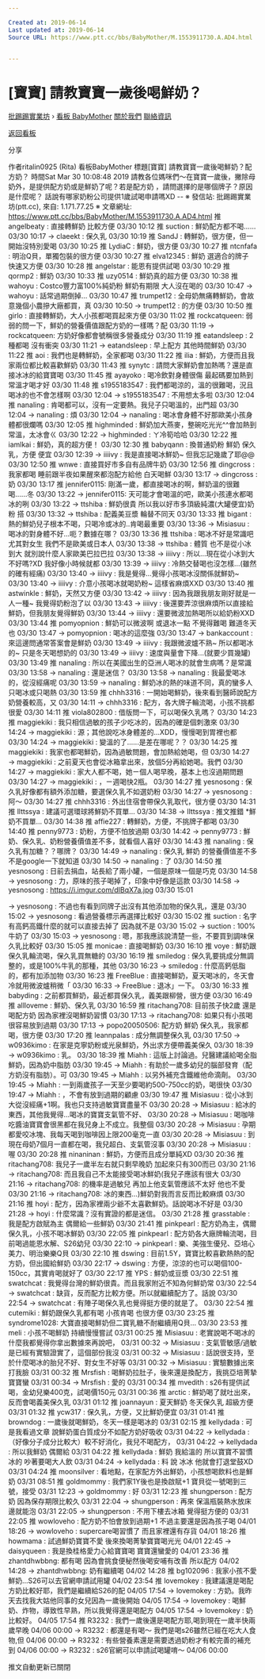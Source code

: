 ```yaml
---

Created at: 2019-06-14
Last updated at: 2019-06-14
Source URL: https://www.ptt.cc/bbs/BabyMother/M.1553911730.A.AD4.html


---
```


# [寶寶] 請教寶寶一歲後喝鮮奶？


[批踢踢實業坊](https://www.ptt.cc/bbs/) › [看板 BabyMother](https://www.ptt.cc/bbs/BabyMother/index.html) [關於我們](https://www.ptt.cc/about.html) [聯絡資訊](https://www.ptt.cc/contact.html)

[返回看板](https://www.ptt.cc/bbs/BabyMother/index.html)

分享

作者ritalin0925 (Rita)
看板BabyMother
標題\[寶寶\] 請教寶寶一歲後喝鮮奶？配方奶？
時間Sat Mar 30 10:08:48 2019
請教各位媽咪們～在寶寶一歲後，撇除母奶外，是提供配方奶或是鮮奶了呢？若是配方奶 ，請問選擇的是哪個牌子？原因是什麼呢？ 話說有哪家奶粉公司提供1歲試喝申請嗎XD -- ※ 發信站: 批踢踢實業坊(ptt.cc), 來自: 1.171.77.25 ※ 文章網址: <https://www.ptt.cc/bbs/BabyMother/M.1553911730.A.AD4.html>
推 angelbeaty : 直接轉鮮奶 比較方便 03/30 10:12
推 suction : 鮮奶配方都不喝…… 03/30 10:17
→ claeekt : 保久乳 03/30 10:19
推 SandJ : 轉鮮奶，很方便，但一開始沒特別愛喝 03/30 10:25
推 LydiaC : 鮮奶，很方便 03/30 10:27
推 ntcnfafa : 明治Q貝，單獨包裝的很方便 03/30 10:27
推 elva12345 : 鮮奶 選適合的牌子 快速又方便 03/30 10:28
推 angelstar : 能恩有提供試喝 03/30 10:29
推 qormp2 : 鮮奶 03/30 10:33
推 uzy0514 : 鮮奶真的超方便 03/30 10:38
推 wahoyu : Costco豐力富100%純奶粉 鮮奶有期限 大人沒在喝的 03/30 10:47
→ wahoyu : 話常過期倒掉... 03/30 10:47
推 trumpet12 : 全母奶無痛轉鮮奶，會故意幾個小農摻大廠都買，真 03/30 10:50
→ trumpet12 : 的方便 03/30 10:50
推 girlo : 直接轉鮮奶，大人小孩都喝買起來方便 03/30 11:02
推 rockcatqueen: 弱弱的問一下，鮮奶的營養價值跟配方奶的一樣嗎？配 03/30 11:19
→ rockcatqueen: 方奶好像都會號稱很多營養成分 03/30 11:19
推 eatandsleep : 2種都喝 沒有衝突 03/30 11:21
→ eatandsleep : 早上配方 其他時間鮮奶 03/30 11:22
推 aoi : 我們也是轉鮮奶，全家都喝 03/30 11:22
推 ilia : 鮮奶，方便而且我家兩位都比較喜歡鮮奶 03/30 11:43
推 synytc : 請問大家鮮奶會加熱嗎？還是直接冰冰的給寶寶喝 03/30 11:45
推 ayayoko : 喝冷飲對身體很傷 最起碼要加熱到常溫才喝才好 03/30 11:48
推 s1955183547 : 我們都喝涼的，溫的很難喝，況且喝冰的也不會怎樣啊 03/30 12:04
→ s1955183547 : 不用想太多啦 03/30 12:04
推 nanaling : 肯喝都可以，沒有一定要熱。我兒子只喝溫的，出門超 03/30 12:04
→ nanaling : 煩 03/30 12:04
→ nanaling : 喝冰會身體不好那歐美小孩身體都很爛嗎 03/30 12:05
推 highminded : 鮮奶加大燕麥，整碗吃光光^^會加熱到常溫，太冰會ㄍ 03/30 12:22
→ highminded : ㄚ冷筍哈哈 03/30 12:22
推 iamlkai : 鮮奶，真的超方便！ 03/30 12:30
推 babyqann : 換普通奶粉 鮮奶 保久乳，方便 便宜 03/30 12:39
→ iiiivy : 我是直接喝冰鮮奶~ 但我忘記幾歲了耶@@ 03/30 12:50
推 wnwe : 直接買好市多自有品牌牛奶 03/30 12:56
推 dingcross : 我家都喝 睡前跟半夜如果醒來都泡配方給他 白天喝鮮 03/30 13:17
→ dingcross : 奶 03/30 13:17
推 jennifer0115: 剛滿一歲，都直接喝冰的啊，鮮奶溫的很難喝......冬 03/30 13:22
→ jennifer0115: 天可能才會喝溫的吧，歐美小孩連水都喝冰的咧 03/30 13:22
→ ttshiba : 鮮奶很貴 所以我以好市多頂級純濃(大罐便宜)奶粉 搭 03/30 13:32
→ ttshiba : 配義美豆漿 輪替不同天 03/30 13:33
推 bigant : 熱的鮮奶兒子根本不喝，只喝冷或冰的..肯喝最重要 03/30 13:36
→ Misiasuu : 喝冰的對身體不好...呃？數據在哪？ 03/30 13:36
推 ttshiba : 喝冰不好是常識吧 尤其對女生 我們不是歐美或日本人 03/30 13:38
→ ttshiba : 體質 也不是從小冰到大 就別說什麼人家歐美巴拉巴拉 03/30 13:38
→ iiiivy : 所以...現在從小冰到大不好嗎?XD 我好像小時候就都 03/30 13:39
→ iiiivy : 冷熱交替喝也沒怎樣...(雖然的確有經痛) 03/30 13:40
→ iiiivy : 我是覺得...覺得小孩喝冰沒關係就鮮奶~ 03/30 13:40
→ iiiivy : 介意小孩喝冰就喝奶粉~ 這樣省麻煩XXD 03/30 13:40
推 astwinkle : 鮮奶，天然又方便 03/30 13:42
→ iiiivy : 因為我跟我朋友剛好就是一人一種~ 我覺得奶粉泡了以 03/30 13:43
→ iiiivy : 後還要弄涼很麻煩所以直接給鮮奶，但我朋友覺得鮮奶 03/30 13:44
→ iiiivy : 還要微波加熱喝所以給奶粉XXD 03/30 13:44
推 pomyopnion : 鮮奶可以微波啊 或退冰一點 不覺得難喝 難道冬天也 03/30 13:47
→ pomyopnion : 喝冰的這麼強 03/30 13:47
→ bankaccount : 來這邊問通常答案會是鮮奶 03/30 13:49
→ iiiivy : 我跟微波爐不熟~ 所以都喝冰的~ 只是冬天喝想奶的 03/30 13:49
→ iiiivy : 速度與量會下降...(就要少買幾罐) 03/30 13:49
推 nanaling : 所以在美國出生的亞洲人喝冰的就會生病嗎？是常識 03/30 13:58
→ nanaling : 還是迷信？ 03/30 13:58
→ nanaling : 我最愛喝冰的，從沒經痛呢 03/30 13:59
→ nanaling : 鮮奶冰的熱的味道不同，真的蠻多人只喝冰或只喝熱 03/30 13:59
推 chhh3316 : 一開始喝鮮奶，後來看到醫師說配方奶營養較高，又 03/30 14:11
→ chhh3316 : 配方，各大牌子輪流喝，小孩不挑都很愛 03/30 14:11
推 viola802800 : 借版問一下，可以喝保久乳嗎？ 03/30 14:23
推 maggiekiki : 我只相信過敏的孩子少吃冰的，因為的確是個刺激來 03/30 14:24
→ maggiekiki : 源；其他說吃冰身體差的...XDD，慢慢喝到胃裡也都 03/30 14:24
→ maggiekiki : 變溫的了......是差在哪呢？？ 03/30 14:25
推 maggiekiki : 我家也都喝鮮奶，因為過敏問題，會加熱給她喝，但 03/30 14:27
→ maggiekiki : 之前夏天也會從冰箱拿出來，放個5分再給她喝。我們 03/30 14:27
→ maggiekiki : 家大人都不喝，她ㄧ個人喝早晚，基本上也沒過期問題 03/30 14:27
→ maggiekiki : ，ㄧ週喝快2瓶。 03/30 14:27
推 yesnosong : 保久乳好像都有額外添加糖，要選保久乳不如選奶粉 03/30 14:27
→ yesnosong : 阿～ 03/30 14:27
推 chhh3316 : 外出住宿會帶保久乳取代，很方便 03/30 14:31
推 llttssya : 建議可選環球將鮮奶不買單... 03/30 14:38
→ llttssya : 推文推錯 \*鮮奶不買單... 03/30 14:38
推 affie227 : 轉鮮奶，方便，不挑牌子都喝 03/30 14:40
推 penny9773 : 奶粉，方便不怕放過期 03/30 14:42
→ penny9773 : 鮮奶、保久乳、奶粉營養價值差不多，就看個人喜好 03/30 14:43
推 nanaling : 保久乳有加糖？？哪牌？ 03/30 14:49
→ nanaling : 保久乳 鮮奶 的營養價值差不多不是google一下就知道 03/30 14:50
→ nanaling : 了 03/30 14:50
推 yesnosong : 日前去捐血，站長給了兩小罐，一個是原味一個是巧克 03/30 14:58
→ yesnosong : 力，原味的孩子喝掉了，印象中好像是這款 03/30 14:58
→ yesnosong : <https://i.imgur.com/dIBqX7a.jpg> 03/30 15:01

→ yesnosong : 不過也有看到同牌子出沒有其他添加物的保久乳，還是 03/30 15:02
→ yesnosong : 看過營養標示再選擇比較好 03/30 15:02
推 suction : 名字有高鈣高鐵什麼的就可以直接去掉了 因為就不是 03/30 15:02
→ suction : 100%牛奶了 03/30 15:03
→ yesnosong : 嗯，那我應該說清楚一些，不要買到調味保久乳比較好 03/30 15:05
推 monicae : 直接喝鮮奶 03/30 16:10
推 voye : 鮮奶跟保久乳輪流喝，保久乳買無糖的 03/30 16:19
推 smiledog : 保久乳要挑成分無調整的，或是100%牛乳的那種，其他 03/30 16:23
→ smiledog : 什麼高鈣低脂的，都有加添加物 03/30 16:23
推 FreeBlue : 直接喝鮮奶，夏天喝冰的，冬天會冷就用微波爐稍微「 03/30 16:33
→ FreeBlue : 退冰」一下。 03/30 16:33
推 babyding : 之前都買鮮奶，最近都買保久乳，義美跟柳營，很方便 03/30 16:49
推 allloveme : 鮮奶、保久乳 03/30 16:59
推 ritachang708: 目前孩子快2歲 還是喝配方奶 因為家裡沒喝鮮奶習慣 03/30 17:13
→ ritachang708: 如果只有小孩喝 很容易放到過期 03/30 17:13
→ popo20050506: 配方奶 鮮奶 保久乳，我家都喝，很方便 03/30 17:20
推 leannpalas : 成分無調整保久乳 03/30 17:50
→ w0936kimo : 在家是克寧奶粉或光泉鮮奶，外出求方便帶義美保久 03/30 18:39
→ w0936kimo : 乳。 03/30 18:39
推 Miahh : 這版上討論過。兒醫建議給喝全脂鮮奶，因為奶中脂肪 03/30 19:45
→ Miahh : 有助於一歲多幼兒的腦部發育（配方奶沒有脂肪）。可 03/30 19:45
→ Miahh : 以另外補充含鐵維他命滴劑。 03/30 19:45
→ Miahh : 一到兩歲孩子一天至少要喝約500-750cc的奶，喝很快 03/30 19:47
→ Miahh : ，不會有放到過期的顧慮 03/30 19:47
推 Misiasuu : 從小冰到大從沒經痛+1啊。我也只支持過敏寶寶盡量不 03/30 20:28
→ Misiasuu : 給冰的東西，其他我覺得...喝冰的寶寶支氣管不好、 03/30 20:28
→ Misiasuu : 喝咖啡吃醬油寶寶會很黑都在我兒身上不成立。我整個 03/30 20:28
→ Misiasuu : 孕期都愛咬冰塊、我每天喝到咖啡因上限200毫克一直 03/30 20:28
→ Misiasuu : 到現在母奶7個月一直都在喝，我兒超白、支氣管沒事 03/30 20:28
→ Misiasuu : 喔 03/30 20:28
推 ninaninan : 鮮奶，方便而且成分單純XD 03/30 20:36
推 ritachang708: 我兒子一歲半左右就只剩早晚奶 加起來只有300而已 03/30 21:16
→ ritachang708: 而且我自己不太能接受喝冰鮮奶(我兒子應該有很大 03/30 21:16
→ ritachang708: 的機率是過敏兒 再加上他支氣管應該不太好 他也不愛 03/30 21:16
→ ritachang708: 冰的東西...)鮮奶對我而言反而比較麻煩 03/30 21:16
推 hoyi : 配方，因為家裡兩少爺不太喜歡鮮奶。話說喝冰不好是 03/30 21:28
→ hoyi : 什麼常識？沒有實證的都是迷信。 03/30 21:28
推 grasstable : 我是配方啟賦為主 偶爾給一些鮮奶 03/30 21:41
推 pinkpearl : 配方奶為主，偶爾保久乳，小孩不喝冰鮮奶 03/30 22:05
推 pinkpearl : 配方奶各大廠牌輪流喝，目前喝過能恩水解、S26幼兒 03/30 22:10
→ pinkpearl : 樂、美強生優兒、亞培心美力、明治樂樂Q貝 03/30 22:10
推 dswing : 目前1.5Y，寶寶比較喜歡熱熱的配方奶，但出國給鮮奶 03/30 22:17
→ dswing : 方便，涼涼的也可以喝個100-150cc，其實肯喝就好了 03/30 22:17
推 YPS : 鮮奶或豆漿 03/30 22:51
推 swatchcat : 我覺得台灣的鮮奶很貴。而且我家附近不知為何鮮奶常 03/30 22:54
→ swatchcat : 缺貨，反而配方比較方便。所以就繼續配方了。話說 03/30 22:54
→ swatchcat : 有陣子喝保久乳也覺得挺方便的就是了。 03/30 22:54
推 cutemiki : 鮮奶跟保久乳都有喝 小孩肯喝 也很方便 03/30 23:25
推 syndrome1028: 大寶直接喝鮮奶但二寶乳糖不耐繼續用Q貝... 03/30 23:53
推 meli : 小孩不喝鮮奶 持續慢慢嘗試 03/31 00:25
推 Misiasuu : 老實說喝不喝冰的什麼我都覺得你拿出數據來再說吧， 03/31 00:32
→ Misiasuu : 支氣管敏感/過敏是已經有實驗證實了，這個部份我沒 03/31 00:32
→ Misiasuu : 話說很支持，至於什麼喝冰的胎兒不好、對女生不好等 03/31 00:32
→ Misiasuu : 實驗數據出來打我臉 03/31 00:32
推 Mrsfish : 喝鮮奶拉肚子，後來還是換配方，我挑亞培菁摯寶寶蠻 03/31 00:34
→ Mrsfish : 愛的 03/31 00:34
推 mvedith : s26有提供試喝，金幼兒樂400克，試喝價150元 03/31 00:36
推 arctic : 鮮奶喝了就吐出來，反而會喝義美保久乳 03/31 01:12
推 joannayun : 夏天鮮奶 冬天保久乳 超級方便 03/31 01:32
推 ycw317 : 保久乳，方便，又比鮮奶便宜 03/31 01:41
推 browndog : 一歲後就喝鮮奶，冬天一樣是喝冰的 03/31 02:15
推 kellydada : 可是我看過文章 說鮮奶蛋白質成分不如配方奶好吸收 03/31 04:22
→ kellydada : （好像分子成分比較大）較不好消化，我兒不喝配方， 03/31 04:22
→ kellydada : 所以我鮮奶 偶爾給 03/31 04:22
推 kellydada : 鮮奶 我給溫的 所以寶寶不習慣冰的 吵著要喝大人飲 03/31 04:24
→ kellydada : 料 說 冰冰 他就會打退堂鼓XD 03/31 04:24
推 moonsilver : 看地點，在家配方外出鮮奶，小孩想喝飲料也是鮮奶 03/31 08:51
推 goldmommy : 我們家1Y後也是換啟賦+1 寶貝從一號喝到三號，接受 03/31 12:23
→ goldmommy : 好 03/31 12:23
推 shungperson : 配方奶 因為保存期限比較久 03/31 22:04
→ shungperson : 再來 保溫瓶裝熱水放床邊就能泡 03/31 22:05
→ shungperson : 不用下樓去冰箱 覺得挺方便的 03/31 22:05
推 wowloveho : 配方奶不怕會放到過期+1 不過主要還是因為孩子喝 04/01 18:26
→ wowloveho : supercare喝習慣了 而且家裡還有存貨 04/01 18:26
推 howmama : 試過鮮奶寶寶不愛 後來換喝菁摯寶寶喝光光 04/01 22:45
→ daisyqueen : 我是換桂格愛力心給寶寶喝 寶寶還蠻愛的 04/01 23:36
推 zhantdhwbbng: 都有喝 因為會挑食便秘然後喝安哺有改善 所以配方 04/02 14:28
→ zhantdhwbbng: 奶有繼續喝 04/02 14:28
推 bg102096 : 我家小孩不愛鮮奶...S26可以去官網申請試用罐 04/02 23:54
推 lovemokey : 我建議還是喝配方奶比較好耶，我們是繼續給S26的配 04/05 17:54
→ lovemokey : 方奶。我昨天去找我大姑他同事的女兒因為一歲後開始 04/05 17:54
→ lovemokey : 喝鮮奶、炸物，導致性早熟，所以我覺得還是喝配方 04/05 17:54
→ lovemokey : 奶比較好。 04/05 17:54
推 R3232 : 我們一歲後還是喝配方耶,喝到現在一歲半快兩歲早晚 04/06 00:00
→ R3232 : 都還是有喝～ 我們是喝s26雖然已經在吃大人食物,但 04/06 00:00
→ R3232 : 有些營養素還是需要透過奶粉才有較完善的補充到 04/06 00:00
→ R3232 : s26官網可以申請試喝罐唷～ 04/06 00:00

推文自動更新已關閉

